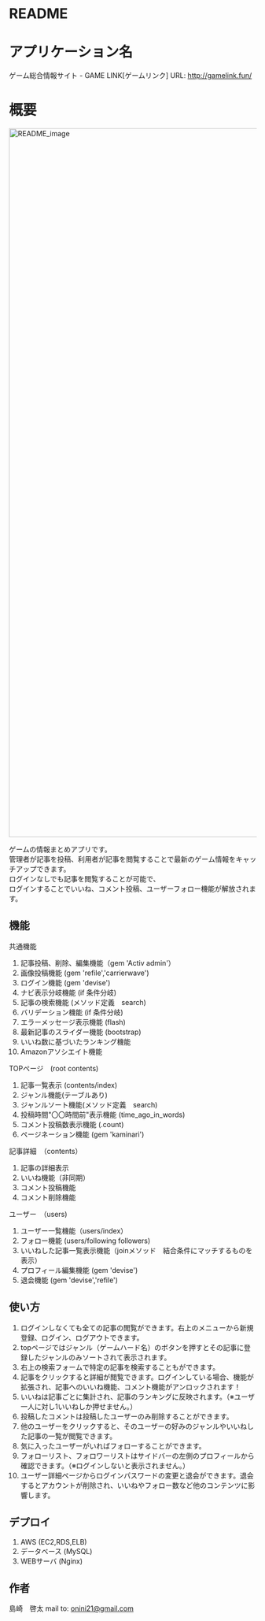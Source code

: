 # README

# アプリケーション名

ゲーム総合情報サイト - GAME LINK[ゲームリンク]
URL: http://gamelink.fun/
 
# 概要
 
<img width="1440" alt="README_image" src="https://user-images.githubusercontent.com/56035129/74737255-ceb92180-5297-11ea-9944-61fef9729847.png">

ゲームの情報まとめアプリです。<br>
管理者が記事を投稿、利用者が記事を閲覧することで最新のゲーム情報をキャッチアップできます。<br>
ログインなしでも記事を閲覧することが可能で、<br>
ログインすることでいいね、コメント投稿、ユーザーフォロー機能が解放されます。<br>
 
## 機能

共通機能
1. 記事投稿、削除、編集機能（gem 'Activ admin'）
2. 画像投稿機能 (gem 'refile','carrierwave')
3. ログイン機能 (gem 'devise')
4. ナビ表示分岐機能 (if 条件分岐)
5. 記事の検索機能 (メソッド定義　search)
6. バリデーション機能 (if 条件分岐)
7. エラーメッセージ表示機能 (flash)
8. 最新記事のスライダー機能 (bootstrap)
9. いいね数に基づいたランキング機能
10. Amazonアソシエイト機能

TOPページ　(root contents)
1. 記事一覧表示 (contents/index)
2. ジャンル機能(テーブルあり)
3. ジャンルソート機能(メソッド定義　search)
4. 投稿時間"〇〇時間前"表示機能 (time_ago_in_words)
5. コメント投稿数表示機能 (.count)
6. ページネーション機能 (gem 'kaminari')

記事詳細　（contents）
1. 記事の詳細表示
2. いいね機能（非同期）
3. コメント投稿機能
4. コメント削除機能

ユーザー　（users)
1. ユーザー一覧機能（users/index）
2. フォロー機能 (users/following followers)
3. いいねした記事一覧表示機能（joinメソッド　結合条件にマッチするものを表示）
4. プロフィール編集機能 (gem 'devise')
5. 退会機能 (gem 'devise','refile')
 
## 使い方
 
1. ログインしなくても全ての記事の閲覧ができます。右上のメニューから新規登録、ログイン、ログアウトできます。
2. topページではジャンル（ゲームハード名）のボタンを押すとその記事に登録したジャンルのみソートされて表示されます。
3. 右上の検索フォームで特定の記事を検索することもができます。
4. 記事をクリックすると詳細が閲覧できます。ログインしている場合、機能が拡張され、記事へのいいね機能、コメント機能がアンロックされます！
5. いいねは記事ごとに集計され、記事のランキングに反映されます。（※ユーザ　一人に対し1いいねしか押せません。）
6. 投稿したコメントは投稿したユーザーのみ削除することができます。
7. 他のユーザーをクリックすると、そのユーザーの好みのジャンルやいいねした記事の一覧が閲覧できます。
9. 気に入ったユーザーがいればフォローすることができます。
8. フォローリスト、フォロワーリストはサイドバーの左側のプロフィールから確認できます。（※ログインしないと表示されません。）
9. ユーザー詳細ページからログインパスワードの変更と退会ができます。退会するとアカウントが削除され、いいねやフォロー数など他のコンテンツに影響します。
 
## デプロイ
 
1. AWS (EC2,RDS,ELB)
2. データベース (MySQL)
3. WEBサーバ (Nginx)
 
## 作者
 
島崎　啓太
mail to: onini21@gmail.com
 